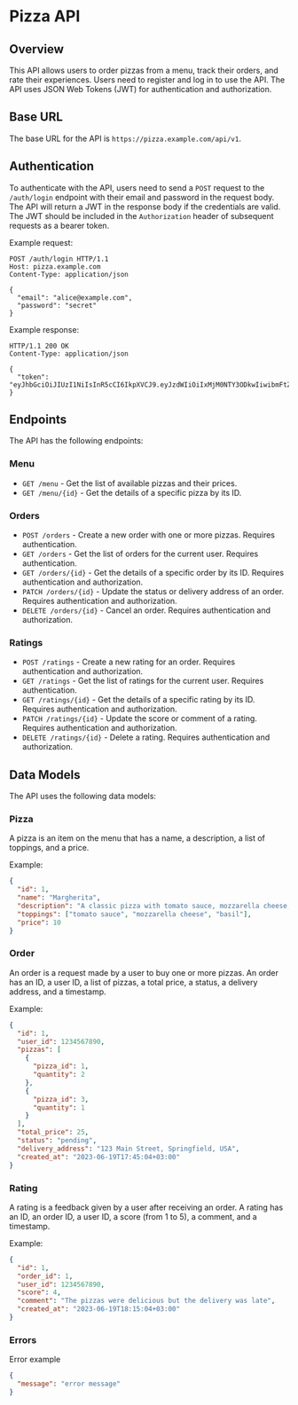 # Pizza API

## Overview

This API allows users to order pizzas from a menu, track their orders, and rate their experiences. Users need to register and log in to use the API. The API uses JSON Web Tokens (JWT) for authentication and authorization.

## Base URL

The base URL for the API is `https://pizza.example.com/api/v1`.

## Authentication

To authenticate with the API, users need to send a `POST` request to the `/auth/login` endpoint with their email and password in the request body. The API will return a JWT in the response body if the credentials are valid. The JWT should be included in the `Authorization` header of subsequent requests as a bearer token.

Example request:

```http
POST /auth/login HTTP/1.1
Host: pizza.example.com
Content-Type: application/json

{
  "email": "alice@example.com",
  "password": "secret"
}
```

Example response:

```http
HTTP/1.1 200 OK
Content-Type: application/json

{
  "token": "eyJhbGciOiJIUzI1NiIsInR5cCI6IkpXVCJ9.eyJzdWIiOiIxMjM0NTY3ODkwIiwibmFtZSI6IkFsaWNlIiwiZW1haWwiOiJhbGljZUBleGFtcGxlLmNvbSIsImV4cCI6MTYyNDEyMzQwNH0.Q9xL8pTPnlGyvEzJ4Kjh8z9zC8vzGQ8zFJnY5fH9R3k"
}
```

## Endpoints

The API has the following endpoints:

### Menu

- `GET /menu` - Get the list of available pizzas and their prices.
- `GET /menu/{id}` - Get the details of a specific pizza by its ID.

### Orders

- `POST /orders` - Create a new order with one or more pizzas. Requires authentication.
- `GET /orders` - Get the list of orders for the current user. Requires authentication.
- `GET /orders/{id}` - Get the details of a specific order by its ID. Requires authentication and authorization.
- `PATCH /orders/{id}` - Update the status or delivery address of an order. Requires authentication and authorization.
- `DELETE /orders/{id}` - Cancel an order. Requires authentication and authorization.

### Ratings

- `POST /ratings` - Create a new rating for an order. Requires authentication and authorization.
- `GET /ratings` - Get the list of ratings for the current user. Requires authentication.
- `GET /ratings/{id}` - Get the details of a specific rating by its ID. Requires authentication and authorization.
- `PATCH /ratings/{id}` - Update the score or comment of a rating. Requires authentication and authorization.
- `DELETE /ratings/{id}` - Delete a rating. Requires authentication and authorization.

## Data Models

The API uses the following data models:

### Pizza

A pizza is an item on the menu that has a name, a description, a list of toppings, and a price.

Example:

```json
{
  "id": 1,
  "name": "Margherita",
  "description": "A classic pizza with tomato sauce, mozzarella cheese, and basil",
  "toppings": ["tomato sauce", "mozzarella cheese", "basil"],
  "price": 10
}
```

### Order

An order is a request made by a user to buy one or more pizzas. An order has an ID, a user ID, a list of pizzas, a total price, a status, a delivery address, and a timestamp.

Example:

```json
{
  "id": 1,
  "user_id": 1234567890,
  "pizzas": [
    {
      "pizza_id": 1,
      "quantity": 2
    },
    {
      "pizza_id": 3,
      "quantity": 1
    }
  ],
  "total_price": 25,
  "status": "pending",
  "delivery_address": "123 Main Street, Springfield, USA",
  "created_at": "2023-06-19T17:45:04+03:00"
}
```

### Rating

A rating is a feedback given by a user after receiving an order. A rating has an ID, an order ID, a user ID, a score (from 1 to 5), a comment, and a timestamp.

Example:

```json
{
  "id": 1,
  "order_id": 1,
  "user_id": 1234567890,
  "score": 4,
  "comment": "The pizzas were delicious but the delivery was late",
  "created_at": "2023-06-19T18:15:04+03:00"
}
```

### Errors

Error example
```json
{
  "message": "error message"
}
```